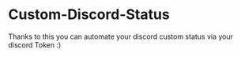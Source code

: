 # Custom-Discord-Status
Thanks to this you can automate your discord custom status via your discord Token :)
